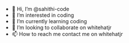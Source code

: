 - 👋 Hi, I’m @sahithi-code
- 👀 I’m interested in coding
- 🌱 I’m currently learning coding
- 💞️ I’m looking to collaborate on whitehatjr
- 📫 How to reach me contact me on whitehatjr

<!---
sahithi-code/sahithi-code is a ✨ special ✨ repository because its `README.md` (this file) appears on your GitHub profile.
You can click the Preview link to take a look at your changes.
--->
